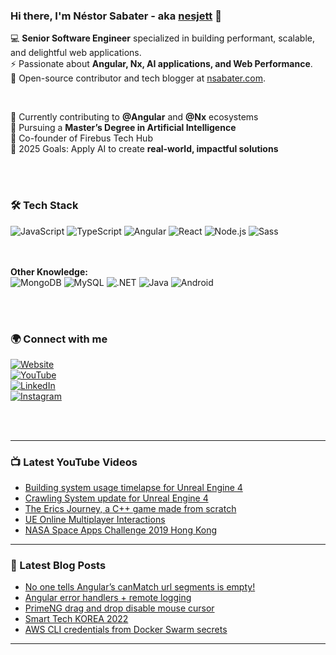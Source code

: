 ### Hi there, I'm Néstor Sabater - aka [nesjett][website] 👋  

💻 **Senior Software Engineer** specialized in building performant, scalable, and delightful web applications.  
⚡ Passionate about **Angular, Nx, AI applications, and Web Performance**.  
🚀 Open-source contributor and tech blogger at [nsabater.com][website].  

<br />

🔭 Currently contributing to **@Angular** and **@Nx** ecosystems  
🌱 Pursuing a **Master’s Degree in Artificial Intelligence**  
👯 Co-founder of Firebus Tech Hub  
🥅 2025 Goals: Apply AI to create **real-world, impactful solutions**  

<br /><br />
### 🛠 Tech Stack

![JavaScript](https://img.shields.io/badge/-JavaScript-F7DF1E?logo=javascript&logoColor=000)
![TypeScript](https://img.shields.io/badge/-TypeScript-3178C6?logo=typescript&logoColor=fff)
![Angular](https://img.shields.io/badge/-Angular-DD0031?logo=angular&logoColor=fff)
![React](https://img.shields.io/badge/-React-61DAFB?logo=react&logoColor=000)
![Node.js](https://img.shields.io/badge/-Node.js-339933?logo=node.js&logoColor=fff)
![Sass](https://img.shields.io/badge/-Sass-CC6699?logo=sass&logoColor=fff)

<br /><br />
**Other Knowledge:**  
![MongoDB](https://img.shields.io/badge/-MongoDB-47A248?logo=mongodb&logoColor=fff)
![MySQL](https://img.shields.io/badge/-MySQL-4479A1?logo=mysql&logoColor=fff)
![.NET](https://img.shields.io/badge/-.NET-512BD4?logo=dotnet&logoColor=fff)
![Java](https://img.shields.io/badge/-Java-007396?logo=java&logoColor=fff)
![Android](https://img.shields.io/badge/-Android-3DDC84?logo=android&logoColor=fff)

<br /><br />

### 🌍 Connect with me  

[![Website](https://img.shields.io/badge/🌐%20Website-nsabater.com-2E8B57?style=for-the-badge&logo=google-chrome&logoColor=white)][website]  
[![YouTube](https://img.shields.io/badge/YouTube-Nestor%20Sabater-FF0000?style=for-the-badge&logo=youtube&logoColor=white)][youtube]  
[![LinkedIn](https://img.shields.io/badge/LinkedIn-nestorsabater-0A66C2?style=for-the-badge&logo=linkedin&logoColor=white)][linkedin]  
[![Instagram](https://img.shields.io/badge/Instagram-@nsabater.dev-E4405F?style=for-the-badge&logo=instagram&logoColor=white)][instagram]  


<br /><br />

---

### 📺 Latest YouTube Videos
<!-- YOUTUBE:START -->
- [Building system usage timelapse for Unreal Engine 4](https://www.youtube.com/watch?v=f0bwPdpwI0c)
- [Crawling System update for Unreal Engine 4](https://www.youtube.com/watch?v=22P4r7rWidc)
- [The Erics Journey, a C++ game made from scratch](https://www.youtube.com/watch?v=VvmjjKnLVis)
- [UE Online Multiplayer Interactions](https://www.youtube.com/watch?v=OliUAvey2TE)
- [NASA Space Apps Challenge 2019 Hong Kong](https://www.youtube.com/watch?v=2ytr35p4DNo)
<!-- YOUTUBE:END -->

---

### 📕 Latest Blog Posts
<!-- BLOG-POST-LIST:START -->
- [No one tells Angular’s canMatch url segments is empty!](https://nsabater.com/angulars-canmatch-url)
- [Angular error handlers + remote logging](https://nsabater.com/angular-error-handlers-remote-logging)
- [PrimeNG drag and drop disable mouse cursor](https://nsabater.com/disable-primeng-drag-and-drop-mouse-cursor)
- [Smart Tech KOREA 2022](https://nsabater.com/smart-tech-korea-2022)
- [AWS CLI credentials from Docker Swarm secrets](https://nsabater.com/automating-aws-cli-credentials-from-docker-swarm-secret)
<!-- BLOG-POST-LIST:END -->

---

[website]: [](https://nsabater.com)
[youtube]: http://www.youtube.com/c/NestorSabater
[instagram]: https://www.instagram.com/nsabater.dev/
[linkedin]: https://es.linkedin.com/in/nestorsabater
[marketplace]: https://www.unrealengine.com/marketplace/en-US/assets?count=20&keywords=nestor%20sabater&sortBy=relevancy&sortDir=DESC&start=0
